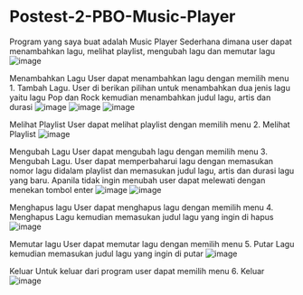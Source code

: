 # Postest-2-PBO-Music-Player
Program yang saya buat adalah Music Player Sederhana dimana user dapat menambahkan lagu, melihat playlist, mengubah lagu dan memutar lagu 
![image](https://github.com/user-attachments/assets/bf20436b-da59-464f-b774-16de258a7799)

Menambahkan Lagu 
User dapat menambahkan lagu dengan memilih menu 1. Tambah Lagu. User di berikan pilihan untuk menambahkan dua jenis lagu yaitu lagu Pop dan Rock kemudian menambahkan judul lagu, artis dan durasi 
![image](https://github.com/user-attachments/assets/00309848-92f4-4c35-a137-2a92f18c0621)
![image](https://github.com/user-attachments/assets/4de3308f-bc29-4013-8b8c-82905f85a3d9)
![image](https://github.com/user-attachments/assets/d7079150-27b3-49be-bc7b-b1b4f626bd60)

Melihat Playlist
User dapat melihat playlist dengan memilih menu 2. Melihat Playlist 
![image](https://github.com/user-attachments/assets/f44db95d-789a-433c-94ee-cb47dbac5f75)

Mengubah Lagu 
User dapat mengubah lagu dengan memilih menu 3. Mengubah Lagu. User dapat memperbaharui lagu dengan memasukan nomor lagu didalam playlist dan memasukan judul lagu, artis dan durasi lagu yang baru. Apanila tidak ingin menubah user dapat melewati dengan menekan tombol enter
![image](https://github.com/user-attachments/assets/4a915bf2-a87a-48ad-a309-d0eea8f03dd2)
![image](https://github.com/user-attachments/assets/ae6fa746-3ff2-490c-a65a-cc41a47a62ee)

Menghapus lagu 
User dapat menghapus lagu dengan memilih menu 4. Menghapus Lagu kemudian memasukan judul lagu yang ingin di hapus 
![image](https://github.com/user-attachments/assets/e2174c4e-551c-45f9-ab63-d90da3f05335)

Memutar lagu 
User dapat memutar lagu dengan memilih menu 5. Putar Lagu kemudian memasukan judul lagu yang ingin di putar
![image](https://github.com/user-attachments/assets/68a7c8de-77c5-4156-95ef-cdbf550294c4)

Keluar 
Untuk keluar dari program user dapat memilih menu 6. Keluar 
![image](https://github.com/user-attachments/assets/feb3faf4-0e57-4e30-a4bd-f49614d8e81f)
